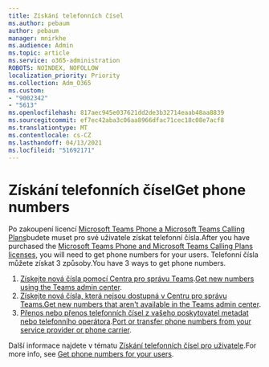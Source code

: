 ```yaml
---
title: Získání telefonních čísel
ms.author: pebaum
author: pebaum
manager: mnirkhe
ms.audience: Admin
ms.topic: article
ms.service: o365-administration
ROBOTS: NOINDEX, NOFOLLOW
localization_priority: Priority
ms.collection: Adm_O365
ms.custom:
- "9002342"
- "5613"
ms.openlocfilehash: 817aec945e037621dd2de3b32714eaab48aa8839
ms.sourcegitcommit: ef7ec42aba3c06aa8966dfac71cec18c08e7acf8
ms.translationtype: MT
ms.contentlocale: cs-CZ
ms.lasthandoff: 04/13/2021
ms.locfileid: "51692171"
---
```

# <a name="get-phone-numbers"></a><span data-ttu-id="fd9e4-102">Získání telefonních čísel</span><span class="sxs-lookup"><span data-stu-id="fd9e4-102">Get phone numbers</span></span>

<span data-ttu-id="fd9e4-103">Po zakoupení licencí [Microsoft Teams Phone a Microsoft Teams Calling Plans](https://docs.microsoft.com/MicrosoftTeams/setting-up-your-phone-system#step-2-buy-and-assign-phone-system-and-calling-plan-licenses)budete muset pro své uživatele získat telefonní čísla.</span><span class="sxs-lookup"><span data-stu-id="fd9e4-103">After you have purchased the [Microsoft Teams Phone and Microsoft Teams Calling Plans licenses](https://docs.microsoft.com/MicrosoftTeams/setting-up-your-phone-system#step-2-buy-and-assign-phone-system-and-calling-plan-licenses), you will need to get phone numbers for your users.</span></span> <span data-ttu-id="fd9e4-104">Telefonní čísla můžete získat 3 způsoby.</span><span class="sxs-lookup"><span data-stu-id="fd9e4-104">You have 3 ways to get phone numbers.</span></span>

1. <span data-ttu-id="fd9e4-105">[Získejte nová čísla pomocí Centra pro správu Teams](https://docs.microsoft.com/MicrosoftTeams/setting-up-your-phone-system#get-new-user-phone-numbers-using-the-teams-admin-center).</span><span class="sxs-lookup"><span data-stu-id="fd9e4-105">[Get new numbers using the Teams admin center](https://docs.microsoft.com/MicrosoftTeams/setting-up-your-phone-system#get-new-user-phone-numbers-using-the-teams-admin-center).</span></span>
2. <span data-ttu-id="fd9e4-106">[Získejte nová čísla, která nejsou dostupná v Centru pro správu Teams.](https://docs.microsoft.com/MicrosoftTeams/setting-up-your-phone-system#get-new-numbers-that-arent-available-in-the-teams-admin-center)</span><span class="sxs-lookup"><span data-stu-id="fd9e4-106">[Get new numbers that aren't available in the Teams admin center](https://docs.microsoft.com/MicrosoftTeams/setting-up-your-phone-system#get-new-numbers-that-arent-available-in-the-teams-admin-center).</span></span>
3. <span data-ttu-id="fd9e4-107">[Přenos nebo přenos telefonních čísel z vašeho poskytovatel metadat nebo telefonního operátora](https://docs.microsoft.com/MicrosoftTeams/setting-up-your-phone-system#port-or-transfer-phone-numbers-from-your-service-provider-or-phone-carrier).</span><span class="sxs-lookup"><span data-stu-id="fd9e4-107">[Port or transfer phone numbers from your service provider or phone carrier](https://docs.microsoft.com/MicrosoftTeams/setting-up-your-phone-system#port-or-transfer-phone-numbers-from-your-service-provider-or-phone-carrier).</span></span>

<span data-ttu-id="fd9e4-108">Další informace najdete v tématu [Získání telefonních čísel pro uživatele](https://docs.microsoft.com/MicrosoftTeams/setting-up-your-phone-system#port-or-transfer-phone-numbers-from-your-service-provider-or-phone-carrier).</span><span class="sxs-lookup"><span data-stu-id="fd9e4-108">For more info, see [Get phone numbers for your users](https://docs.microsoft.com/MicrosoftTeams/setting-up-your-phone-system#port-or-transfer-phone-numbers-from-your-service-provider-or-phone-carrier).</span></span>
